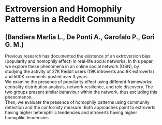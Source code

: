 # Extroversion and Homophily Patterns in a Reddit Community 
## (Bandiera Marlia L., De Ponti A., Garofalo P., Gori G. M.)

Previous research has documented the existence of an extroversion bias (popularity and homophily effect) in real-life social networks. 
In this paper,  we  explore these phenomena in an online social network (OSN), by studying the activity of 27K Reddit users (19K introverts and 8K extroverts) and 500K comments posted over 3 years.  
We examine the presence of popularity effect using different frameworks: centrality distribution analysis, network resilience, and role discovery. 
The two groups present similar behaviour within the network, thus excluding this phenomenon.  
Then, we evaluate the presence of homophily patterns using community detection and the conformity measure. 
Both approaches point to extroverts having higher heterophilic tendencies and introverts having higher homoplilic tendencies.
